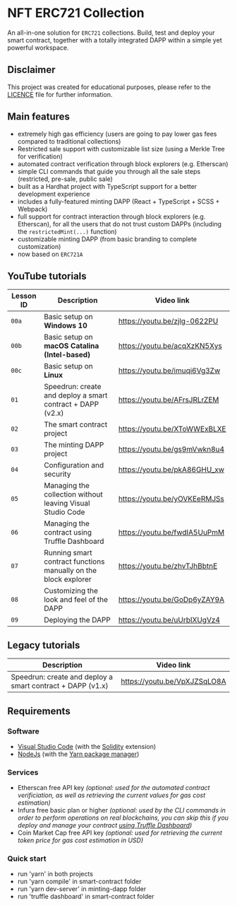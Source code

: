 # NFT ERC721 Collection

An all-in-one solution for `ERC721` collections. Build, test and deploy your smart contract, together with a totally
integrated DAPP within a simple yet powerful workspace.

## Disclaimer

This project was created for educational purposes, please refer to the [LICENCE](LICENSE) file for further information.

## Main features

- extremely high gas efficiency (users are going to pay lower gas fees compared to traditional collections)
- Restricted sale support with customizable list size (using a Merkle Tree for verification)
- automated contract verification through block explorers (e.g. Etherscan)
- simple CLI commands that guide you through all the sale steps (restricted, pre-sale, public sale)
- built as a Hardhat project with TypeScript support for a better development experience
- includes a fully-featured minting DAPP (React + TypeScript + SCSS + Webpack)
- full support for contract interaction through block explorers (e.g. Etherscan), for all the users that do not trust custom DAPPs (including the `restrictedMint(...)` function)
- customizable minting DAPP (from basic branding to complete customization)
- now based on `ERC721A`

## YouTube tutorials

| Lesson ID | Description                                                     | Video link                   |
| --------- | --------------------------------------------------------------- | ---------------------------- |
| `00a`     | Basic setup on **Windows 10**                                   | https://youtu.be/zjlg-0622PU |
| `00b`     | Basic setup on **macOS Catalina (Intel-based)**                 | https://youtu.be/acqXzKN5Xys |
| `00c`     | Basic setup on **Linux**                                        | https://youtu.be/imuqi6Vg3Zw |
| `01`      | Speedrun: create and deploy a smart contract + DAPP (v2.x)      | https://youtu.be/AFrsJRLrZEM |
| `02`      | The smart contract project                                      | https://youtu.be/XToWWExBLXE |
| `03`      | The minting DAPP project                                        | https://youtu.be/gs9mVwkn8u4 |
| `04`      | Configuration and security                                      | https://youtu.be/pkA86GHU_xw |
| `05`      | Managing the collection without leaving Visual Studio Code      | https://youtu.be/yOVKEeRMJSs |
| `06`      | Managing the contract using Truffle Dashboard                   | https://youtu.be/fwdIA5UuPmM |
| `07`      | Running smart contract functions manually on the block explorer | https://youtu.be/zhvTJhBbtnE |
| `08`      | Customizing the look and feel of the DAPP                       | https://youtu.be/GoDp6yZAY9A |
| `09`      | Deploying the DAPP                                              | https://youtu.be/uUrbIXUgVz4 |

## Legacy tutorials

| Description                                                | Video link                   |
| ---------------------------------------------------------- | ---------------------------- |
| Speedrun: create and deploy a smart contract + DAPP (v1.x) | https://youtu.be/VpXJZSqLO8A |

## Requirements

### Software

- [Visual Studio Code](https://code.visualstudio.com/) (with the [Solidity](https://marketplace.visualstudio.com/items?itemName=JuanBlanco.solidity) extension)
- [NodeJs](https://nodejs.org/) (with the [Yarn package manager](https://yarnpkg.com/getting-started/install))

### Services

- Etherscan free API key _(optional: used for the automated contract verificiation, as well as retrieving the current values for gas cost estimation)_
- Infura free basic plan or higher _(optional: used by the CLI commands in order to perform operations on real blockchains, you can skip this if you deploy and manage your contract [using Truffle Dashboard](https://youtu.be/fwdIA5UuPmM))_
- Coin Market Cap free API key _(optional: used for retrieving the current token price for gas cost estimation in USD)_

### Quick start

- run 'yarn' in both projects
- run 'yarn compile' in smart-contract folder
- run 'yarn dev-server' in minting-dapp folder
- run 'truffle dashboard' in smart-contract folder
